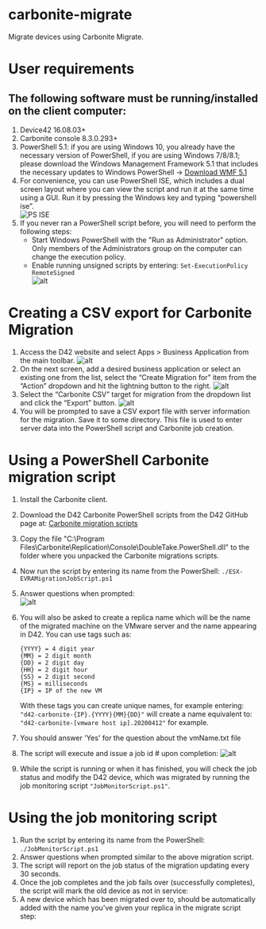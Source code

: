 # carbonite-migrate
Migrate devices using Carbonite Migrate.

# User requirements
## The following software must be running/installed on the client computer:
1. Device42 16.08.03+
2.	Carbonite console 8.3.0.293+
3.	PowerShell 5.1: if you are using Windows 10, you already have the necessary version of PowerShell, if you are using Windows 7/8/8.1; please download the Windows Management Framework 5.1 that includes the necessary updates to Windows PowerShell -> [Download WMF 5.1](https://www.microsoft.com/en-us/download/details.aspx?id=54616)
4.	For convenience, you can use PowerShell ISE, which includes a dual screen layout where you can view the script and run it at the same time using a GUI. Run it by pressing the Windows key and typing “powershell ise”.  
![PS ISE](https://i.imgur.com/uFcC013.png)
5.	If you never ran a PowerShell script before, you will need to perform the following steps:
    - Start Windows PowerShell with the "Run as Administrator" option. Only members of the Administrators group on the computer can change the execution policy.
    - Enable running unsigned scripts by entering: `Set-ExecutionPolicy RemoteSigned`	
![alt](https://i.imgur.com/WqSTevh.png)

# Creating a CSV export for Carbonite Migration
1.	Access the D42 website and select Apps > Business Application from the main toolbar. 
![alt](https://i.imgur.com/3lv9tKf.jpg)
2.	On the next screen, add a desired business application or select an existing one from the list, select the “Create Migration for” item from the “Action” dropdown and hit the lightning button to the right. 
![alt](https://i.imgur.com/Fr4uHmV.jpg)
3.	Select the “Carbonite CSV” target for migration from the dropdown list and click the “Export” button.
 ![alt](https://i.imgur.com/mCa2TeG.jpg)
4.	You will be prompted to save a CSV export file with server information for the migration. Save it to some directory. This file is used to enter server data into the PowerShell script and Carbonite job creation.
# Using a PowerShell Carbonite migration script
1.	Install the Carbonite client.
1.	Download the D42 Carbonite PowerShell scripts from the D42 GitHub page at: [Carbonite migration scripts](https://github.com/device42/carbonite-migrate)
1. Copy the file "C:\Program Files\Carbonite\Replication\Console\DoubleTake.PowerShell.dll" to the folder where you unpacked the Carbonite migrations scripts.
1.	Now run the script by entering its name from the PowerShell: `./ESX-EVRAMigrationJobScript.ps1`
1.	Answer questions when prompted:  
![alt](https://i.imgur.com/fkFYfdU.png)
1.	You will also be asked to create a replica name which will be the name of the migrated machine on the VMware server and the name appearing in D42. You can use tags such as: 

    ```
    {YYYY} = 4 digit year
    {MM} = 2 digit month
    {DD} = 2 digit day
    {HH} = 2 digit hour
    {SS} = 2 digit second
    {MS} = milliseconds
    {IP} = IP of the new VM
    ```
    With these tags you can create unique names, for example entering: `"d42-carbonite-{IP}.{YYYY}{MM}{DD}"` will create a name equivalent to: `"d42-carbonite-[vmware host ip].20200412"` for example.
1.  You should answer 'Yes' for the question about the vmName.txt file
1.	The script will execute and issue a job id # upon completion:
![alt](https://i.imgur.com/5JVARpn.png)
1.	While the script is running or when it has finished, you will check the job status and modify the D42 device, which was migrated by running the job monitoring script `"JobMonitorScript.ps1"`.

# Using the job monitoring script
1.	Run the script by entering its name from the PowerShell: `./JobMonitorScript.ps1`
2.	Answer questions when prompted similar to the above migration script.  
3.	The script will report on the job status of the migration updating every 30 seconds.
4.	Once the job completes and the job fails over (successfully completes), the script will mark the old device as not in service:  
5.	A new device which has been migrated over to, should be automatically added with the name you’ve given your replica in the migrate script step: 